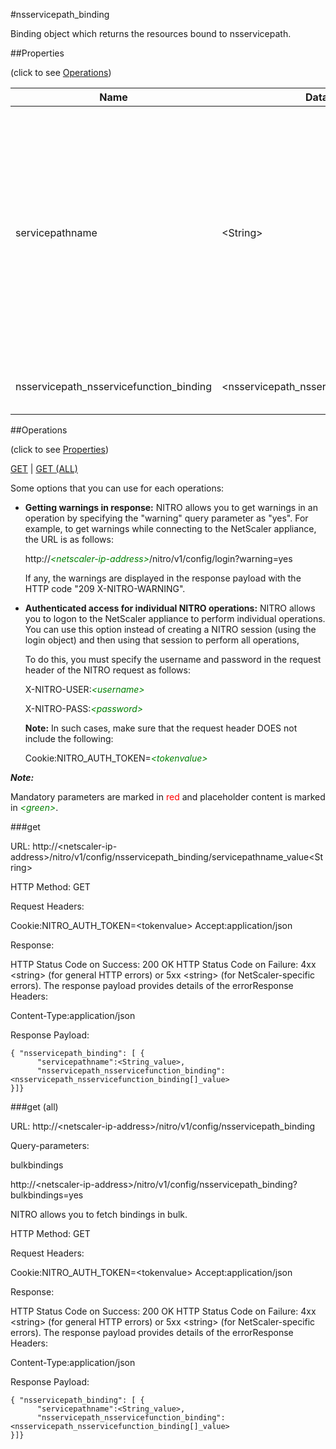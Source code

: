#nsservicepath_binding

Binding object which returns the resources bound to nsservicepath.


##Properties 
<span>(click to see [Operations](#operations))</span>


<table><thead><tr><th>Name</th><th> Data Type</th><th> Permissions</th><th>Description</th></tr></thead><tbody><tr><td>servicepathname</td><td>&lt;String></td><td>Read-write</td><td>Name for the Service path. Must begin with an ASCII alphanumeric or underscore (_) character, and must &lt;br> contain only ASCII alphanumeric, underscore, hash (#), period (.), space, colon (:), at (@), equals (=), and hyphen (-)&lt;br> characters.&lt;br>Minimum length = 1</td><tr><tr><td>nsservicepath_nsservicefunction_binding</td><td>&lt;nsservicepath_nsservicefunction_binding[]></td><td>Read-only</td><td>nsservicefunction that can be bound to nsservicepath.</td><tr></tbody></table>
##Operations 
<span>(click to see [Properties](#properties))</span>


[GET](#get) | [GET (ALL)](#get-(all))


Some options that you can use for each operations:
<ul><li><p><b>Getting warnings in response:</b> NITRO allows you to get warnings in an operation by specifying the "warning" query parameter as "yes". For example, to get warnings while connecting to the NetScaler appliance, the URL is as follows:</p><p>http://<span style="color:green;font-style:italic;">&lt;netscaler-ip-address&gt;</span>/nitro/v1/config/login?warning=yes</p><p>If any, the warnings are displayed in the response payload with the HTTP code "209 X-NITRO-WARNING".</p></li><li><p><b>Authenticated access for individual NITRO operations:</b> NITRO allows you to logon to the NetScaler appliance to perform individual operations. You can use this option instead of creating a NITRO session (using the login object) and then using that session to perform all operations,</p><p>To do this, you must specify the username and password in the request header of the NITRO request as follows:</p><p>X-NITRO-USER:<span style="color:green;font-style:italic;">&lt;username&gt;</span></p><p>X-NITRO-PASS:<span style="color:green;font-style:italic;">&lt;password&gt;</span></p><p><b>Note:</b> In such cases, make sure that the request header DOES not include the following:</p><p>Cookie:NITRO_AUTH_TOKEN=<span style="color:green;font-style:italic;">&lt;tokenvalue&gt;</span></p></li></ul>



***Note:*** 
Mandatory parameters are marked in <span style="color:#FF0000;">red</span> and placeholder content is marked in <span style="color:green;font-style:italic">&lt;green&gt;</span>.

###get



URL: http://&lt;netscaler-ip-address&gt;/nitro/v1/config/nsservicepath_binding/servicepathname_value&lt;String&gt;
HTTP Method: GET
Request Headers:

Cookie:NITRO_AUTH_TOKEN=&lt;tokenvalue&gt;Accept:application/json

Response:
HTTP Status Code on Success: 200 OKHTTP Status Code on Failure: 4xx &lt;string&gt; (for general HTTP errors) or 5xx &lt;string&gt; (for NetScaler-specific errors). The response payload provides details of the errorResponse Headers:

Content-Type:application/json

Response Payload: ```{ "nsservicepath_binding": [ {      "servicepathname":<String_value>,      "nsservicepath_nsservicefunction_binding":<nsservicepath_nsservicefunction_binding[]_value>}]}```



###get (all)



URL: http://&lt;netscaler-ip-address&gt;/nitro/v1/config/nsservicepath_binding
Query-parameters:
bulkbindings
http://&lt;netscaler-ip-address&gt;/nitro/v1/config/nsservicepath_binding?bulkbindings=yes
NITRO allows you to fetch bindings in bulk.



HTTP Method: GET
Request Headers:

Cookie:NITRO_AUTH_TOKEN=&lt;tokenvalue&gt;Accept:application/json

Response:
HTTP Status Code on Success: 200 OKHTTP Status Code on Failure: 4xx &lt;string&gt; (for general HTTP errors) or 5xx &lt;string&gt; (for NetScaler-specific errors). The response payload provides details of the errorResponse Headers:

Content-Type:application/json

Response Payload: ```{ "nsservicepath_binding": [ {      "servicepathname":<String_value>,      "nsservicepath_nsservicefunction_binding":<nsservicepath_nsservicefunction_binding[]_value>}]}```



